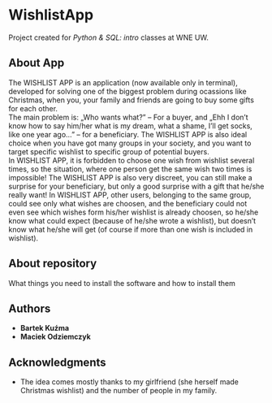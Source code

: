 # WishlistApp

Project created for <i>Python & SQL: intro</i> classes at WNE UW.

## About App

The WISHLIST APP is an application (now available only in terminal), developed for solving one of the biggest problem during ocassions like Christmas, when you, your family and friends are going to buy some gifts for each other.  
The main problem is: „Who wants what?” – For a buyer, and „Ehh I don’t know how to say him/her what is my dream, what a shame, I’ll get socks, like one year ago…” – for a beneficiary. The WISHLIST APP is also ideal choice when you have got many groups in your society, and you want to target specific wishlist to specific group of potential buyers.   
In WISHLIST APP, it is forbidden to choose one wish from wishlist several times, so the situation, where one person get the same wish two times is impossible! The WISHLIST APP is also very discreet, you can still make a surprise for your beneficiary, but only a good surprise with a gift that he/she really want! In WISHLIST APP, other users, belonging to the same group, could see only what wishes are choosen, and the beneficiary could not even see which wishes form his/her wishlist is already choosen, so he/she know what could expect (because of he/she wrote a wishlist), but doesn’t know what he/she will get (of course if more than one wish is included in wishlist).

## About repository

What things you need to install the software and how to install them

## Authors

* **Bartek Kuźma** 
* **Maciek Odziemczyk** 

## Acknowledgments

* The idea comes mostly thanks to my girlfriend (she herself made Christmas wishlist) and the number of people in my family.
